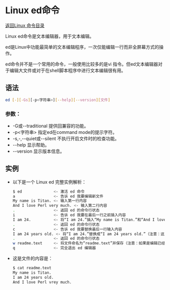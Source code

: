 # Linux ed命令
[返回Linux 命令目录](11.Linux命令大全.md)

Linux ed命令是文本编辑器，用于文本编辑。

ed是Linux中功能最简单的文本编辑程序，一次仅能编辑一行而非全屏幕方式的操作。

ed命令并不是一个常用的命令，一般使用比较多的是vi 指令。但ed文本编辑器对于编辑大文件或对于在shell脚本程序中进行文本编辑很有用。

## 语法
```bash
ed [-][-Gs][-p<字符串>][--help][--version][文件] 
```

### 参数：

* -G或--traditional 提供回兼容的功能。
* -p<字符串> 指定ed在command mode的提示字符。
* -s,-,--quiet或--silent 不执行开启文件时的检查功能。
* --help 显示帮助。
* --version 显示版本信息。

## 实例

* 以下是一个 Linux ed 完整实例解析：
    ```bash
    $ ed              <- 激活 ed 命令 
    a                 <- 告诉 ed 我要编辑新文件 
    My name is Titan. <- 输入第一行内容 
    And I love Perl very much. <- 输入第二行内容 
    .                 <- 返回 ed 的命令行状态 
    i                 <- 告诉 ed 我要在最后一行之前插入内容 
    I am 24.          <- 将“I am 24.”插入“My name is Titan.”和“And I love Perl very much.”之间 
    .                 <- 返回 ed 的命令行状态 
    c                 <- 告诉 ed 我要替换最后一行输入内容 
    I am 24 years old. <- 将“I am 24.”替换成“I am 24 years old.”（注意：这里替换的是最后输的内容） 
    .                 <- 返回 ed 的命令行状态 
    w readme.text     <- 将文件命名为“readme.text”并保存（注意：如果是编辑已经存在的文件，只需要敲入 w 即可） 
    q                 <- 完全退出 ed 编辑器 
    ```

* 这是文件的内容是：
    ```bash
    $ cat readme.text 
    My name is Titan. 
    I am 24 years old. 
    And I love Perl vrey much. 
    ```